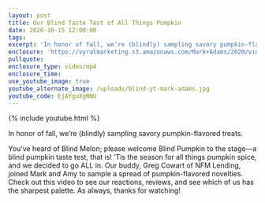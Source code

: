 ```yaml
---
layout: post
title: Our Blind Taste Test of All Things Pumpkin
date: 2020-10-15 12:00:00
tags:
excerpt: 'In honor of fall, we’re (blindly) sampling savory pumpkin-flavored treats.'
enclosure: 'https://vyralmarketing.s3.amazonaws.com/Mark+Adams/2020/videoplayback+(2).mp4'
pullquote:
enclosure_type: video/mp4
enclosure_time:
use_youtube_image: true
youtube_alternate_image: /uploads/blind-yt-mark-adams.jpg
youtube_code: EjAYguXgNNU
---
```


{% include youtube.html %}

In honor of fall, we’re (blindly) sampling savory pumpkin-flavored treats.

You’ve heard of Blind Melon; please welcome Blind Pumpkin to the stage—a blind pumpkin taste test, that is\! ‘Tis the season for all things pumpkin spice, and we decided to go ALL in. Our buddy, Greg Cowart of NFM Lending, joined Mark and Amy to sample a spread of pumpkin-flavored novelties. Check out this video to see our reactions, reviews, and see which of us has the sharpest palette. As always, thanks for watching\!

&nbsp;

&nbsp;